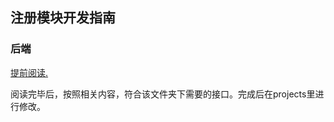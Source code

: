 
## 注册模块开发指南

### 后端

[提前阅读.](https://github.com/OIers-Project/API-docs/discussions/2)

阅读完毕后，按照相关内容，符合该文件夹下需要的接口。完成后在projects里进行修改。
